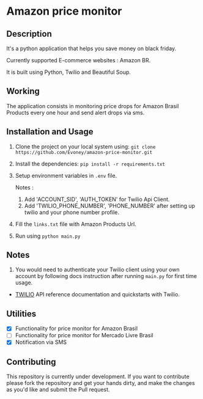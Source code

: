 # Amazon price monitor

## Description
It's a python application that helps you save money on black friday.

Currently supported E-commerce websites : Amazon BR. 

It is built using Python, Twilio and Beautiful Soup. 

## Working
The application consists in monitoring price drops for Amazon Brasil Products every one hour and send alert drops via sms.

## Installation and Usage

1. Clone the project on your local system using: `git clone https://github.com/Evoney/amazon-price-monitor.git`

2. Install the dependencies: `pip install -r requirements.txt`

3. Setup environment variables in `.env` file.

   Notes : 
   1. Add 'ACCOUNT_SID', 'AUTH_TOKEN' for Twilio Api Client.
   2. Add 'TWILIO_PHONE_NUMBER', 'PHONE_NUMBER' after setting up twilio and your phone number profile.

4. Fill the `links.txt` file with Amazon Products Url.

5. Run using `python main.py`

## Notes

1. You would need to authenticate your Twilio client using your own account by following docs instruction after running `main.py` for first time usage.

- [TWILIO](https://www.twilio.com/docs/messaging) API reference documentation and quickstarts with Twilio.

## Utilities

- [x] Functionality for price monitor for Amazon Brasil
- [ ] Functionality for price monitor for Mercado Livre Brasil
- [x] Notification via SMS

## Contributing

This repository is currently under development. If you want to contribute please fork the repository and get your hands dirty, and make the changes as you'd like and submit the Pull request.


  
  
